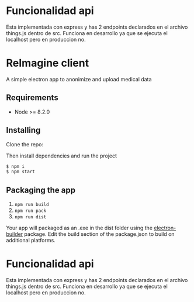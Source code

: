 # Funcionalidad api
Esta implementada con express y has 2 endpoints declarados en el archivo things.js dentro de src. Funciona en desarrollo ya que se ejecuta el localhost pero en produccion no.

# ReImagine client

A simple electron app to anonimize and upload medical data

## Requirements
 * Node >= 8.2.0

## Installing
Clone the repo:

Then install dependencies and run the project

```bash
$ npm i
$ npm start
```

## Packaging the app
1. `npm run build`
2. `npm run pack`
3. `npm run dist`

Your app will packaged as an .exe in the dist folder using the [electron-builder](https://github.com/electron-userland/electron-builder) package. Edit the build section of the package.json to build on additional platforms.



# Funcionalidad api
Esta implementada con express y has 2 endpoints declarados en el archivo things.js dentro de src. Funciona en desarrollo ya que se ejecuta el localhost pero en produccion no.

